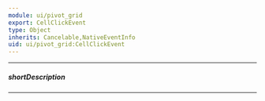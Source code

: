 ```yaml
---
module: ui/pivot_grid
export: CellClickEvent
type: Object
inherits: Cancelable,NativeEventInfo
uid: ui/pivot_grid:CellClickEvent
---
```

---
##### shortDescription
<!-- Description goes here -->

---
<!-- Description goes here -->